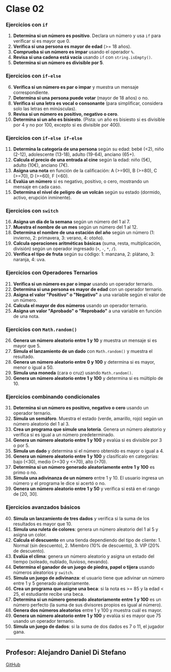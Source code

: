 # Clase 02

### Ejercicios con `if`

1. **Determina si un número es positivo**. Declara un número y usa `if` para verificar si es mayor que 0.
2. **Verifica si una persona es mayor de edad** (>= 18 años).
3. **Comprueba si un número es impar** usando el operador `%`.
4. **Revisa si una cadena está vacía** usando `if` con `string.isEmpty()`.
5. **Determina si un número es divisible por 5**.

### Ejercicios con `if-else`

6. **Verifica si un número es par o impar** y muestra un mensaje correspondiente.
7. **Determina si una persona puede votar** (mayor de 18 años) o no.
8. **Verifica si una letra es vocal o consonante** (para simplificar, considera solo las letras en minúsculas).
9. **Revisa si un número es positivo, negativo o cero**.
10. **Determina si un año es bisiesto**. (Pista: un año es bisiesto si es divisible por 4 y no por 100, excepto si es divisible por 400).

### Ejercicios con `if-else if-else`

11. **Determina la categoría de una persona** según su edad: bebé (<2), niño (2-12), adolescente (13-18), adulto (19-64), anciano (65+).
12. **Calcula el precio de una entrada al cine** según la edad: niño (5€), adulto (10€), anciano (7€).
13. **Asigna una nota** en función de la calificación: A (>=90), B (>=80), C (>=70), D (>=60), F (<60).
14. **Evalúa un número** si es negativo, positivo, o cero, mostrando un mensaje en cada caso.
15. **Determina el nivel de peligro de un volcán** según su estado (dormido, activo, erupción inminente).

### Ejercicios con `switch`

16. **Asigna un día de la semana** según un número del 1 al 7.
17. **Muestra el nombre de un mes** según un número del 1 al 12.
18. **Determina el nombre de una estación del año** según un número (1: invierno, 2: primavera, 3: verano, 4: otoño).
19. **Calcula operaciones aritméticas básicas** (suma, resta, multiplicación, división) según un operador ingresado (`+`, `-`, `*`, `/`).
20. **Verifica el tipo de fruta** según su código: 1: manzana, 2: plátano, 3: naranja, 4: uva.

### Ejercicios con Operadores Ternarios

21. **Verifica si un número es par o impar** usando un operador ternario.
22. **Determina si una persona es mayor de edad** con un operador ternario.
23. **Asigna el valor "Positivo" o "Negativo"** a una variable según el valor de un número.
24. **Calcula el mayor de dos números** usando un operador ternario.
25. **Asigna un valor "Aprobado" o "Reprobado"** a una variable en función de una nota.

### Ejercicios con `Math.random()`

26. **Genera un número aleatorio entre 1 y 10** y muestra un mensaje si es mayor que 5.
27. **Simula el lanzamiento de un dado** con `Math.random()` y muestra el resultado.
28. **Genera un número aleatorio entre 0 y 100** y determina si es mayor, menor o igual a 50.
29. **Simula una moneda** (cara o cruz) usando `Math.random()`.
30. **Genera un número aleatorio entre 1 y 100** y determina si es múltiplo de 10.

### Ejercicios combinando condicionales

31. **Determina si un número es positivo, negativo o cero** usando un operador ternario.
32. **Simula un semáforo**. Muestra el estado (verde, amarillo, rojo) según un número aleatorio del 1 al 3.
33. **Crea un programa que simule una lotería**. Genera un número aleatorio y verifica si es igual a un número predeterminado.
34. **Genera un número aleatorio entre 1 y 100** y evalúa si es divisible por 3 o por 5.
35. **Simula un dado** y determina si el número obtenido es mayor o igual a 4.
36. **Genera un número aleatorio entre 1 y 100** y clasifícalo en categorías: bajo (<30), medio (>=30 y <=70), alto (>70).
37. **Determina si un número generado aleatoriamente entre 1 y 100** es primo o no.
38. **Simula una adivinanza de un número** entre 1 y 10. El usuario ingresa un número y el programa le dice si acertó o no.
39. **Genera un número aleatorio entre 1 y 50** y verifica si está en el rango de [20, 30].

### Ejercicios avanzados básicos

40. **Simula un lanzamiento de tres dados** y verifica si la suma de los resultados es mayor que 10.
41. **Simula una ruleta de colores**: genera un número aleatorio del 1 al 5 y asigna un color.
42. **Calcula el descuento** en una tienda dependiendo del tipo de cliente: 1. Normal (sin descuento), 2. Miembro (10% de descuento), 3. VIP (20% de descuento).
43. **Evalúa el clima**: genera un número aleatorio y asigna un estado del tiempo (soleado, nublado, lluvioso, nevando).
44. **Determina el ganador de un juego de piedra, papel o tijera** usando números aleatorios y `switch`.
45. **Simula un juego de adivinanza**: el usuario tiene que adivinar un número entre 1 y 5 generado aleatoriamente.
46. **Crea un programa que asigne una beca**: si la nota es >= 85 y la edad < 25, el estudiante recibe una beca.
47. **Determina si un número generado aleatoriamente entre 1 y 100** es un número perfecto (la suma de sus divisores propios es igual al número).
48. **Genera dos números aleatorios** entre 1 y 100 y muestra cuál es mayor.
49. **Genera un número aleatorio entre 1 y 100** y evalúa si es mayor que 75 usando un operador ternario.
50. **Simula un juego de dados**: si la suma de dos dados es 7 o 11, el jugador gana.



---



## Profesor: Alejandro Daniel Di Stefano
[GitHub](https://github.com/Drako01) 
